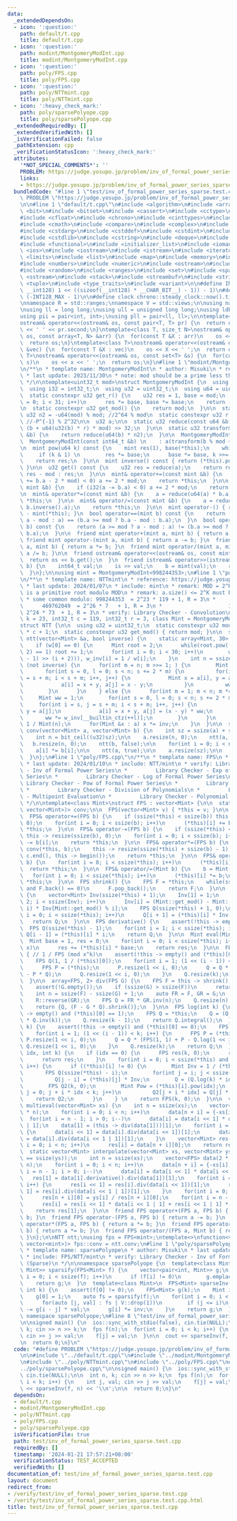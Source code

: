 ```yaml
---
data:
  _extendedDependsOn:
  - icon: ':question:'
    path: default/t.cpp
    title: default/t.cpp
  - icon: ':question:'
    path: modint/MontgomeryModInt.cpp
    title: modint/MontgomeryModInt.cpp
  - icon: ':question:'
    path: poly/FPS.cpp
    title: poly/FPS.cpp
  - icon: ':question:'
    path: poly/NTTmint.cpp
    title: poly/NTTmint.cpp
  - icon: ':heavy_check_mark:'
    path: poly/sparsePolyope.cpp
    title: poly/sparsePolyope.cpp
  _extendedRequiredBy: []
  _extendedVerifiedWith: []
  _isVerificationFailed: false
  _pathExtension: cpp
  _verificationStatusIcon: ':heavy_check_mark:'
  attributes:
    '*NOT_SPECIAL_COMMENTS*': ''
    PROBLEM: https://judge.yosupo.jp/problem/inv_of_formal_power_series_sparse
    links:
    - https://judge.yosupo.jp/problem/inv_of_formal_power_series_sparse
  bundledCode: "#line 1 \"test/inv_of_formal_power_series_sparse.test.cpp\"\n#define\
    \ PROBLEM \"https://judge.yosupo.jp/problem/inv_of_formal_power_series_sparse\"\
    \n\n#line 1 \"default/t.cpp\"\n#include <algorithm>\n#include <array>\n#include\
    \ <bit>\n#include <bitset>\n#include <cassert>\n#include <cctype>\n#include <cfenv>\n\
    #include <cfloat>\n#include <chrono>\n#include <cinttypes>\n#include <climits>\n\
    #include <cmath>\n#include <compare>\n#include <complex>\n#include <concepts>\n\
    #include <cstdarg>\n#include <cstddef>\n#include <cstdint>\n#include <cstdio>\n\
    #include <cstdlib>\n#include <cstring>\n#include <deque>\n#include <fstream>\n\
    #include <functional>\n#include <initializer_list>\n#include <iomanip>\n#include\
    \ <ios>\n#include <iostream>\n#include <istream>\n#include <iterator>\n#include\
    \ <limits>\n#include <list>\n#include <map>\n#include <memory>\n#include <new>\n\
    #include <numbers>\n#include <numeric>\n#include <ostream>\n#include <queue>\n\
    #include <random>\n#include <ranges>\n#include <set>\n#include <span>\n#include\
    \ <sstream>\n#include <stack>\n#include <streambuf>\n#include <string>\n#include\
    \ <tuple>\n#include <type_traits>\n#include <variant>\n\n#define INT128_MAX (__int128)(((unsigned\
    \ __int128) 1 << ((sizeof(__int128) * __CHAR_BIT__) - 1)) - 1)\n#define INT128_MIN\
    \ (-INT128_MAX - 1)\n\n#define clock chrono::steady_clock::now().time_since_epoch().count()\n\
    \nnamespace R = std::ranges;\nnamespace V = std::views;\n\nusing namespace std;\n\
    \nusing ll = long long;\nusing ull = unsigned long long;\nusing ldb = long double;\n\
    using pii = pair<int, int>;\nusing pll = pair<ll, ll>;\n\ntemplate<class T>\n\
    ostream& operator<<(ostream& os, const pair<T, T> pr) {\n  return os << pr.first\
    \ << ' ' << pr.second;\n}\ntemplate<class T, size_t N>\nostream& operator<<(ostream&\
    \ os, const array<T, N> &arr) {\n  for(const T &X : arr)\n    os << X << ' ';\n\
    \  return os;\n}\ntemplate<class T>\nostream& operator<<(ostream& os, const vector<T>\
    \ &vec) {\n  for(const T &X : vec)\n    os << X << ' ';\n  return os;\n}\ntemplate<class\
    \ T>\nostream& operator<<(ostream& os, const set<T> &s) {\n  for(const T &x :\
    \ s)\n    os << x << ' ';\n  return os;\n}\n#line 1 \"modint/MontgomeryModInt.cpp\"\
    \n/**\n * template name: MontgomeryModInt\n * author: Misuki\n * reference: https://github.com/NyaanNyaan/library/blob/master/modint/montgomery-modint.hpp#L10\n\
    \ * last update: 2023/11/30\n * note: mod should be a prime less than 2^30.\n\
    \ */\n\ntemplate<uint32_t mod>\nstruct MontgomeryModInt {\n  using mint = MontgomeryModInt;\n\
    \  using i32 = int32_t;\n  using u32 = uint32_t;\n  using u64 = uint64_t;\n\n\
    \  static constexpr u32 get_r() {\n    u32 res = 1, base = mod;\n    for(i32 i\
    \ = 0; i < 31; i++)\n      res *= base, base *= base;\n    return -res;\n  }\n\
    \n  static constexpr u32 get_mod() {\n    return mod;\n  }\n\n  static constexpr\
    \ u32 n2 = -u64(mod) % mod; //2^64 % mod\n  static constexpr u32 r = get_r();\
    \ //-P^{-1} % 2^32\n\n  u32 a;\n\n  static u32 reduce(const u64 &b) {\n    return\
    \ (b + u64(u32(b) * r) * mod) >> 32;\n  }\n\n  static u32 transform(const u64\
    \ &b) {\n    return reduce(u64(b) * n2);\n  }\n\n  MontgomeryModInt() : a(0) {}\n\
    \  MontgomeryModInt(const int64_t &b) \n    : a(transform(b % mod + mod)) {}\n\
    \n  mint pow(u64 k) const {\n    mint res(1), base(*this);\n    while(k) {\n \
    \     if (k & 1) \n        res *= base;\n      base *= base, k >>= 1;\n    }\n\
    \    return res;\n  }\n\n  mint inverse() const { return (*this).pow(mod - 2);\
    \ }\n\n  u32 get() const {\n    u32 res = reduce(a);\n    return res >= mod ?\
    \ res - mod : res;\n  }\n\n  mint& operator+=(const mint &b) {\n    if (i32(a\
    \ += b.a - 2 * mod) < 0) a += 2 * mod;\n    return *this;\n  }\n\n  mint& operator-=(const\
    \ mint &b) {\n    if (i32(a -= b.a) < 0) a += 2 * mod;\n    return *this;\n  }\n\
    \n  mint& operator*=(const mint &b) {\n    a = reduce(u64(a) * b.a);\n    return\
    \ *this;\n  }\n\n  mint& operator/=(const mint &b) {\n    a = reduce(u64(a) *\
    \ b.inverse().a);\n    return *this;\n  }\n\n  mint operator-() { return mint()\
    \ - mint(*this); }\n  bool operator==(mint b) const {\n    return (a >= mod ?\
    \ a - mod : a) == (b.a >= mod ? b.a - mod : b.a);\n  }\n  bool operator!=(mint\
    \ b) const {\n    return (a >= mod ? a - mod : a) != (b.a >= mod ? b.a - mod :\
    \ b.a);\n  }\n\n  friend mint operator+(mint a, mint b) { return a += b; }\n \
    \ friend mint operator-(mint a, mint b) { return a -= b; }\n  friend mint operator*(mint\
    \ a, mint b) { return a *= b; }\n  friend mint operator/(mint a, mint b) { return\
    \ a /= b; }\n\n  friend ostream& operator<<(ostream& os, const mint& b) {\n  \
    \  return os << b.get();\n  }\n  friend istream& operator>>(istream& is, mint&\
    \ b) {\n    int64_t val;\n    is >> val;\n    b = mint(val);\n    return is;\n\
    \  }\n};\n\nusing mint = MontgomeryModInt<998244353>;\n#line 1 \"poly/NTTmint.cpp\"\
    \n/**\n * template name: NTTmint\n * reference: https://judge.yosupo.jp/submission/69896\n\
    \ * last update: 2024/01/07\n * include: mint\n * remark: MOD = 2^K * C + 1, R\
    \ is a primitive root modulo MOD\n * remark: a.size() <= 2^K must be satisfied\n\
    \ * some common modulo: 998244353  = 2^23 * 119 + 1, R = 3\n *               \
    \      469762049  = 2^26 * 7   + 1, R = 3\n *                     1224736769 =\
    \ 2^24 * 73  + 1, R = 3\n * verify: Library Checker - Convolution\n */\n\ntemplate<int32_t\
    \ k = 23, int32_t c = 119, int32_t r = 3, class Mint = MontgomeryModInt<998244353>>\n\
    struct NTT {\n\n  using u32 = uint32_t;\n  static constexpr u32 mod = (1 << k)\
    \ * c + 1;\n  static constexpr u32 get_mod() { return mod; }\n\n  static void\
    \ ntt(vector<Mint> &a, bool inverse) {\n    static array<Mint, 30> w, w_inv;\n\
    \    if (w[0] == 0) {\n      Mint root = 2;\n      while(root.pow((mod - 1) /\
    \ 2) == 1) root += 1;\n      for(int i = 0; i < 30; i++)\n        w[i] = -(root.pow((mod\
    \ - 1) >> (i + 2))), w_inv[i] = 1 / w[i];\n    }\n    int n = ssize(a);\n    if\
    \ (not inverse) {\n      for(int m = n; m >>= 1; ) {\n        Mint ww = 1;\n \
    \       for(int s = 0, l = 0; s < n; s += 2 * m) {\n          for(int i = s, j\
    \ = s + m; i < s + m; i++, j++) {\n            Mint x = a[i], y = a[j] * ww;\n\
    \            a[i] = x + y, a[j] = x - y;\n          }\n          ww *= w[__builtin_ctz(++l)];\n\
    \        }\n      }\n    } else {\n      for(int m = 1; m < n; m *= 2) {\n   \
    \     Mint ww = 1;\n        for(int s = 0, l = 0; s < n; s += 2 * m) {\n     \
    \     for(int i = s, j = s + m; i < s + m; i++, j++) {\n            Mint x = a[i],\
    \ y = a[j];\n            a[i] = x + y, a[j] = (x - y) * ww;\n          }\n   \
    \       ww *= w_inv[__builtin_ctz(++l)];\n        }\n      }\n      Mint inv =\
    \ 1 / Mint(n);\n      for(Mint &x : a) x *= inv;\n    }\n  }\n\n  static vector<Mint>\
    \ conv(vector<Mint> a, vector<Mint> b) {\n    int sz = ssize(a) + ssize(b) - 1;\n\
    \    int n = bit_ceil((u32)sz);\n\n    a.resize(n, 0);\n    ntt(a, false);\n \
    \   b.resize(n, 0);\n    ntt(b, false);\n\n    for(int i = 0; i < n; i++)\n  \
    \    a[i] *= b[i];\n\n    ntt(a, true);\n\n    a.resize(sz);\n\n    return a;\n\
    \  }\n};\n#line 1 \"poly/FPS.cpp\"\n/**\n * template name: FPS\n * author: Misuki\n\
    \ * last update: 2024/01/10\n * include: NTT/mint\n * verify: Library Checker\
    \ - Inv of Formal Power Series\n *         Library Checker - Exp of Formal Power\
    \ Series\n *         Library Checker - Log of Formal Power Series\n *        \
    \ Library Checker - Pow of Formal Power Series\n *         Library Checker - Convolution\n\
    \ *         Library Checker - Division of Polynomials\n *         Library Checker\
    \ - Multipoint Evaluation\n *         Library Checker - Polynomial Interpolation\n\
    \ */\n\ntemplate<class Mint>\nstruct FPS : vector<Mint> {\n\n  static function<vector<Mint>(vector<Mint>,\
    \ vector<Mint>)> conv;\n\n  FPS(vector<Mint> v) { *this = v; }\n\n  using vector<Mint>::vector;\n\
    \  FPS& operator+=(FPS b) {\n    if (ssize(*this) < ssize(b)) this -> resize(ssize(b),\
    \ 0);\n    for(int i = 0; i < ssize(b); i++)\n      (*this)[i] += b[i];\n    return\
    \ *this;\n  }\n\n  FPS& operator-=(FPS b) {\n    if (ssize(*this) < ssize(b))\
    \ this -> resize(ssize(b), 0);\n    for(int i = 0; i < ssize(b); i++)\n      (*this)[i]\
    \ -= b[i];\n    return *this;\n  }\n\n  FPS& operator*=(FPS b) {\n    auto c =\
    \ conv(*this, b);\n    this -> resize(ssize(*this) + ssize(b) - 1);\n    copy(c.begin(),\
    \ c.end(), this -> begin());\n    return *this;\n  }\n\n  FPS& operator*=(Mint\
    \ b) {\n    for(int i = 0; i < ssize(*this); i++)\n      (*this)[i] *= b;\n  \
    \  return *this;\n  }\n\n  FPS& operator/=(Mint b) {\n    b = Mint(1) / b;\n \
    \   for(int i = 0; i < ssize(*this); i++)\n      (*this)[i] *= b;\n    return\
    \ *this;\n  }\n\n  FPS shrink() {\n    FPS F = *this;\n    while(ssize(F) > 1\
    \ and F.back() == 0)\n      F.pop_back();\n    return F;\n  }\n\n  FPS integral()\
    \ {\n    vector<Mint> Inv(ssize(*this) + 1);\n    Inv[1] = 1;\n    for(int i =\
    \ 2; i < ssize(Inv); i++)\n      Inv[i] = (Mint::get_mod() - Mint::get_mod() /\
    \ i) * Inv[Mint::get_mod() % i];\n    FPS Q(ssize(*this) + 1, 0);\n    for(int\
    \ i = 0; i < ssize(*this); i++)\n      Q[i + 1] = (*this)[i] * Inv[i + 1];\n \
    \   return Q;\n  }\n\n  FPS derivative() {\n    assert(!this -> empty());\n  \
    \  FPS Q(ssize(*this) - 1);\n    for(int i = 1; i < ssize(*this); i++)\n     \
    \ Q[i - 1] = (*this)[i] * i;\n    return Q;\n  }\n\n  Mint eval(Mint x) {\n  \
    \  Mint base = 1, res = 0;\n    for(int i = 0; i < ssize(*this); i++, base *=\
    \ x)\n      res += (*this)[i] * base;\n    return res;\n  }\n\n  FPS inv(int k)\
    \ { // 1 / FPS (mod x^k)\n    assert(!this -> empty() and (*this)[0] != 0);\n\
    \    FPS Q(1, 1 / (*this)[0]);\n    for(int i = 1; (1 << (i - 1)) < k; i++) {\n\
    \      FPS P = (*this);\n      P.resize(1 << i, 0);\n      Q = Q * (FPS(1, 2)\
    \ - P * Q);\n      Q.resize(1 << i, 0);\n    }\n    Q.resize(k);\n    return Q;\n\
    \  }\n\n  array<FPS, 2> div(FPS G) {\n    FPS F = this -> shrink();\n    G = G.shrink();\n\
    \    assert(!G.empty());\n    if (ssize(G) > ssize(F))\n      return {{{}, F}};\n\
    \    int n = ssize(F) - ssize(G) + 1;\n    auto FR = F, GR = G;\n    R::reverse(FR);\n\
    \    R::reverse(GR);\n    FPS Q = FR * GR.inv(n);\n    Q.resize(n);\n    R::reverse(Q);\n\
    \    return {Q, (F - G * Q).shrink()};\n  }\n\n  FPS log(int k) {\n    assert(!this\
    \ -> empty() and (*this)[0] == 1);\n    FPS Q = *this;\n    Q = (Q.derivative()\
    \ * Q.inv(k));\n    Q.resize(k - 1);\n    return Q.integral();\n  }\n\n  FPS exp(int\
    \ k) {\n    assert(!this -> empty() and (*this)[0] == 0);\n    FPS Q(1, 1);\n\
    \    for(int i = 1; (1 << (i - 1)) < k; i++) {\n      FPS P = (*this);\n     \
    \ P.resize(1 << i, 0);\n      Q = Q * (FPS(1, 1) + P - Q.log(1 << i));\n     \
    \ Q.resize(1 << i, 0);\n    }\n    Q.resize(k);\n    return Q;\n  }\n\n  FPS pow(ll\
    \ idx, int k) {\n    if (idx == 0) {\n      FPS res(k, 0);\n      res[0] = 1;\n\
    \      return res;\n    }\n    for(int i = 0; i < ssize(*this) and i * idx < k;\
    \ i++) {\n      if ((*this)[i] != 0) {\n        Mint Inv = 1 / (*this)[i];\n \
    \       FPS Q(ssize(*this) - i);\n        for(int j = i; j < ssize(*this); j++)\n\
    \          Q[j - i] = (*this)[j] * Inv;\n        Q = (Q.log(k) * idx).exp(k);\n\
    \        FPS Q2(k, 0);\n        Mint Pow = (*this)[i].pow(idx);\n        for(int\
    \ j = 0; j + i * idx < k; j++)\n          Q2[j + i * idx] = Q[j] * Pow;\n    \
    \    return Q2;\n      }\n    } \n    return FPS(k, 0);\n  }\n\n  vector<Mint>\
    \ multieval(vector<Mint> xs) {\n    int n = ssize(xs);\n    vector<FPS> data(2\
    \ * n);\n    for(int i = 0; i < n; i++)\n      data[n + i] = {-xs[i], 1};\n  \
    \  for(int i = n - 1; i > 0; i--)\n      data[i] = data[i << 1] * data[i << 1\
    \ | 1];\n    data[1] = (this -> div(data[1]))[1];\n    for(int i = 1; i < n; i++)\
    \ {\n      data[i << 1] = data[i].div(data[i << 1])[1];\n      data[i << 1 | 1]\
    \ = data[i].div(data[i << 1 | 1])[1];\n    }\n    vector<Mint> res(n);\n    for(int\
    \ i = 0; i < n; i++)\n      res[i] = data[n + i][0];\n    return res;\n  }\n\n\
    \  static vector<Mint> interpolate(vector<Mint> xs, vector<Mint> ys) {\n    assert(ssize(xs)\
    \ == ssize(ys));\n    int n = ssize(xs);\n    vector<FPS> data(2 * n), res(2 *\
    \ n);\n    for(int i = 0; i < n; i++)\n      data[n + i] = {-xs[i], 1};\n    for(int\
    \ i = n - 1; i > 0; i--)\n      data[i] = data[i << 1] * data[i << 1 | 1];\n \
    \   res[1] = data[1].derivative().div(data[1])[1];\n    for(int i = 1; i < n;\
    \ i++) {\n      res[i << 1] = res[i].div(data[i << 1])[1];\n      res[i << 1 |\
    \ 1] = res[i].div(data[i << 1 | 1])[1];\n    }\n    for(int i = 0; i < n; i++)\n\
    \      res[n + i][0] = ys[i] / res[n + i][0];\n    for(int i = n - 1; i > 0; i--)\n\
    \      res[i] = res[i << 1] * data[i << 1 | 1] + res[i << 1 | 1] * data[i << 1];\n\
    \    return res[1];\n  }\n\n  friend FPS operator+(FPS a, FPS b) { return a +=\
    \ b; }\n  friend FPS operator-(FPS a, FPS b) { return a -= b; }\n  friend FPS\
    \ operator*(FPS a, FPS b) { return a *= b; }\n  friend FPS operator*(FPS a, Mint\
    \ b) { return a *= b; }\n  friend FPS operator/(FPS a, Mint b) { return a /= b;\
    \ }\n};\n\nNTT ntt;\nusing fps = FPS<mint>;\ntemplate<>\nfunction<vector<mint>(vector<mint>,\
    \ vector<mint>)> fps::conv = ntt.conv;\n#line 1 \"poly/sparsePolyope.cpp\"\n/**\n\
    \ * template name: sparsePolyope\n * author: Misuki\n * last update: 2024/01/11\n\
    \ * include: FPS/NTT/mint\n * verify: Library Checker - Inv of Formal Power Series\
    \ (Sparse)\n */\n\nnamespace sparsePolyope {\n  template<class Mint>\n  vector<pair<int,\
    \ Mint>> sparsify(FPS<Mint> f) {\n    vector<pair<int, Mint>> g;\n    for(int\
    \ i = 0; i < ssize(f); i++)\n      if (f[i] != 0)\n        g.emplace_back(i, f[i]);\n\
    \    return g;\n  }\n  template<class Mint>\n  FPS<Mint> sparseInv(FPS<Mint> f,\
    \ int k) {\n    assert(f[0] != 0);\n    FPS<Mint> g(k);\n    Mint inv = 1 / f[0];\n\
    \    g[0] = 1;\n    auto fs = sparsify(f);\n    for(int i = 0; i < k; i++) {\n\
    \      for(auto [j, val] : fs | V::drop(1))\n        if (j <= i)\n          g[i]\
    \ -= g[i - j] * val;\n      g[i] *= inv;\n    }\n    return g;\n  }\n}\n\nusing\
    \ namespace sparsePolyope;\n#line 8 \"test/inv_of_formal_power_series_sparse.test.cpp\"\
    \n\nsigned main() {\n  ios::sync_with_stdio(false), cin.tie(NULL);\n\n  int n,\
    \ k; cin >> n >> k;\n  fps f(n);\n  for(int i = 0; i < k; i++) {\n    int j, val;\
    \ cin >> j >> val;\n    f[j] = val;\n  }\n\n  cout << sparseInv(f, n) << '\\n';\n\
    \n  return 0;\n}\n"
  code: "#define PROBLEM \"https://judge.yosupo.jp/problem/inv_of_formal_power_series_sparse\"\
    \n\n#include \"../default/t.cpp\"\n#include \"../modint/MontgomeryModInt.cpp\"\
    \n#include \"../poly/NTTmint.cpp\"\n#include \"../poly/FPS.cpp\"\n#include \"\
    ../poly/sparsePolyope.cpp\"\n\nsigned main() {\n  ios::sync_with_stdio(false),\
    \ cin.tie(NULL);\n\n  int n, k; cin >> n >> k;\n  fps f(n);\n  for(int i = 0;\
    \ i < k; i++) {\n    int j, val; cin >> j >> val;\n    f[j] = val;\n  }\n\n  cout\
    \ << sparseInv(f, n) << '\\n';\n\n  return 0;\n}\n"
  dependsOn:
  - default/t.cpp
  - modint/MontgomeryModInt.cpp
  - poly/NTTmint.cpp
  - poly/FPS.cpp
  - poly/sparsePolyope.cpp
  isVerificationFile: true
  path: test/inv_of_formal_power_series_sparse.test.cpp
  requiredBy: []
  timestamp: '2024-01-21 17:57:21+08:00'
  verificationStatus: TEST_ACCEPTED
  verifiedWith: []
documentation_of: test/inv_of_formal_power_series_sparse.test.cpp
layout: document
redirect_from:
- /verify/test/inv_of_formal_power_series_sparse.test.cpp
- /verify/test/inv_of_formal_power_series_sparse.test.cpp.html
title: test/inv_of_formal_power_series_sparse.test.cpp
---
```

